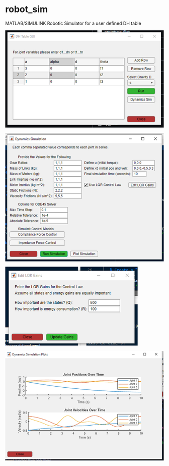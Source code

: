 # robot_sim
MATLAB/SIMULINK Robotic Simulator for a user defined DH table

![DHGUI](./images/DHGUI_3R.png)

![DySimGUI](./images/DySimGUI_3R.png)

![LQRGUI](./images/LQRGUI_3R.png)

![PlotGUI](./images/PlotGUI_3R.png)
